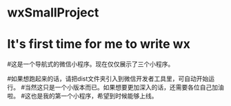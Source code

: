 # wxSmallProject
# It's first time for me to write wx

#这是一个导航式的微信小程序。现在仅仅展示了三个小程序。

#如果想跑起来的话，请把dist文件夹引入到微信开发者工具里，可自动开始运行。
#当然这只是一个小版本而已。如果想要更加深入的话，还需要各位自己加油啦。
#这也是我的第一个小程序，希望到时候能够上线。